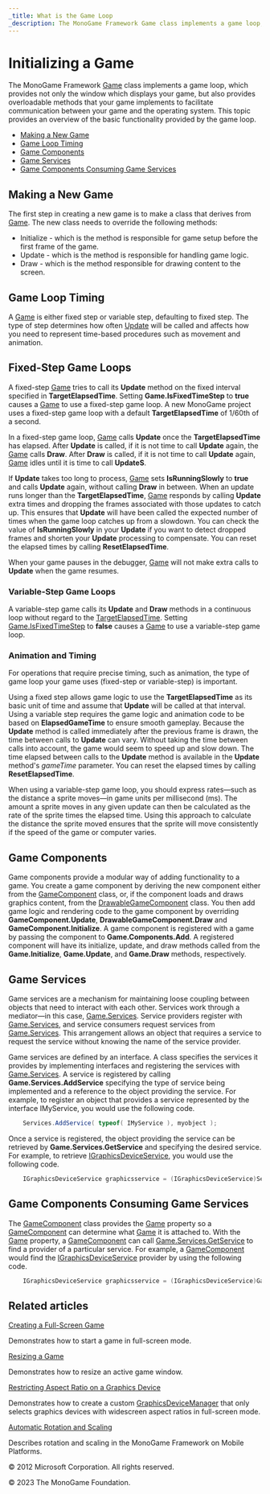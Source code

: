 ```yaml
---
_title: What is the Game Loop
_description: The MonoGame Framework Game class implements a game loop, which provides not only the window which displays your game, but also provides overloadable methods that your game implements to facilitate communication between your game and the operating system. This topic provides an overview of the basic functionality provided by the game loop.
---
```


# Initializing a Game

The MonoGame Framework [Game](xref:Microsoft.Xna.Framework.Game) class implements a game loop, which provides not only the window which displays your game, but also provides overloadable methods that your game implements to facilitate communication between your game and the operating system. This topic provides an overview of the basic functionality provided by the game loop.

* [Making a New Game](#making-a-new-game)
* [Game Loop Timing](#game-loop-timing)
* [Game Components](#fixed-step-game-loops)
* [Game Services](#game-services)
* [Game Components Consuming Game Services](#game-components-consuming-game-services)

## Making a New Game

The first step in creating a new game is to make a class that derives from [Game](xref:Microsoft.Xna.Framework.Game). The new class needs to override the following methods:

* Initialize - which is the method is responsible for game setup before the first frame of the game.
* Update - which is the method is responsible for handling game logic.
* Draw - which is the method responsible for drawing content to the screen.

## Game Loop Timing

A [Game](xref:Microsoft.Xna.Framework.Game) is either fixed step or variable step, defaulting to fixed step. The type of step determines how often [Update](xref:Microsoft.Xna.Framework.Game) will be called and affects how you need to represent time-based procedures such as movement and animation.

## Fixed-Step Game Loops

A fixed-step [Game](xref:Microsoft.Xna.Framework.Game) tries to call its **Update** method on the fixed interval specified in **TargetElapsedTime**. Setting **Game.IsFixedTimeStep** to **true** causes a [Game](xref:Microsoft.Xna.Framework.Game) to use a fixed-step game loop. A new MonoGame project uses a fixed-step game loop with a default **TargetElapsedTime** of 1/60th of a second.

In a fixed-step game loop, [Game](xref:Microsoft.Xna.Framework.Game) calls **Update** once the **TargetElapsedTime** has elapsed. After **Update** is called, if it is not time to call **Update** again, the [Game](xref:Microsoft.Xna.Framework.Game) calls **Draw**. After **Draw** is called, if it is not time to call **Update** again, [Game](xref:Microsoft.Xna.Framework.Game) idles until it is time to call **UpdateS**.

If **Update** takes too long to process, [Game](xref:Microsoft.Xna.Framework.Game) sets **IsRunningSlowly** to **true** and calls **Update** again, without calling **Draw** in between. When an update runs longer than the **TargetElapsedTime**, [Game](xref:Microsoft.Xna.Framework.Game) responds by calling **Update** extra times and dropping the frames associated with those updates to catch up. This ensures that **Update** will have been called the expected number of times when the game loop catches up from a slowdown. You can check the value of **IsRunningSlowly** in your **Update** if you want to detect dropped frames and shorten your **Update** processing to compensate. You can reset the elapsed times by calling **ResetElapsedTime**.

When your game pauses in the debugger, [Game](xref:Microsoft.Xna.Framework.Game) will not make extra calls to **Update** when the game resumes.

### Variable-Step Game Loops

A variable-step game calls its **Update** and **Draw** methods in a continuous loop without regard to the [TargetElapsedTime](xref:Microsoft.Xna.Framework.Game). Setting [Game.IsFixedTimeStep](xref:Microsoft.Xna.Framework.Game) to **false** causes a [Game](xref:Microsoft.Xna.Framework.Game) to use a variable-step game loop.

### Animation and Timing

For operations that require precise timing, such as animation, the type of game loop your game uses (fixed-step or variable-step) is important.

Using a fixed step allows game logic to use the **TargetElapsedTime** as its basic unit of time and assume that **Update** will be called at that interval. Using a variable step requires the game logic and animation code to be based on **ElapsedGameTime** to ensure smooth gameplay. Because the **Update** method is called immediately after the previous frame is drawn, the time between calls to **Update** can vary. Without taking the time between calls into account, the game would seem to speed up and slow down. The time elapsed between calls to the **Update** method is available in the **Update** method's _gameTime_ parameter. You can reset the elapsed times by calling **ResetElapsedTime**.

When using a variable-step game loop, you should express rates—such as the distance a sprite moves—in game units per millisecond (ms). The amount a sprite moves in any given update can then be calculated as the rate of the sprite times the elapsed time. Using this approach to calculate the distance the sprite moved ensures that the sprite will move consistently if the speed of the game or computer varies.

## Game Components

Game components provide a modular way of adding functionality to a game. You create a game component by deriving the new component either from the [GameComponent](xref:Microsoft.Xna.Framework.GameComponent) class, or, if the component loads and draws graphics content, from the [DrawableGameComponent](xref:Microsoft.Xna.Framework.DrawableGameComponent) class. You then add game logic and rendering code to the game component by overriding **GameComponent.Update**, **DrawableGameComponent.Draw** and **GameComponent.Initialize**. A game component is registered with a game by passing the component to **Game.Components.Add**. A registered component will have its initialize, update, and draw methods called from the **Game.Initialize**, **Game.Update**, and **Game.Draw** methods, respectively.

## Game Services

Game services are a mechanism for maintaining loose coupling between objects that need to interact with each other. Services work through a mediator—in this case, [Game.Services](xref:Microsoft.Xna.Framework.Game.Services). Service providers register with [Game.Services](xref:Microsoft.Xna.Framework.Game.Services), and service consumers request services from [Game.Services](xref:Microsoft.Xna.Framework.Game.Services). This arrangement allows an object that requires a service to request the service without knowing the name of the service provider.

Game services are defined by an interface. A class specifies the services it provides by implementing interfaces and registering the services with [Game.Services](xref:Microsoft.Xna.Framework.Game.Services). A service is registered by calling **Game.Services.AddService** specifying the type of service being implemented and a reference to the object providing the service. For example, to register an object that provides a service represented by the interface IMyService, you would use the following code.

```csharp
    Services.AddService( typeof( IMyService ), myobject );
```

Once a service is registered, the object providing the service can be retrieved by **Game.Services.GetService** and specifying the desired service. For example, to retrieve [IGraphicsDeviceService](xref:Microsoft.Xna.Framework.Graphics.IGraphicsDeviceService), you would use the following code.

```csharp
    IGraphicsDeviceService graphicsservice = (IGraphicsDeviceService)Services.GetService( typeof(IGraphicsDeviceService) );
```

## Game Components Consuming Game Services

The [GameComponent](xref:Microsoft.Xna.Framework.GameComponent) class provides the [Game](xref:Microsoft.Xna.Framework.GameComponent.Game) property so a [GameComponent](xref:Microsoft.Xna.Framework.GameComponent) can determine what [Game](xref:Microsoft.Xna.Framework.Game) it is attached to. With the [Game](xref:Microsoft.Xna.Framework.GameComponent.Game) property, a [GameComponent](xref:Microsoft.Xna.Framework.GameComponent) can call [Game.Services.GetService](xref:Microsoft.Xna.Framework.GameServiceContainer) to find a provider of a particular service. For example, a [GameComponent](xref:Microsoft.Xna.Framework.GameComponent) would find the [IGraphicsDeviceService](xref:Microsoft.Xna.Framework.Graphics.IGraphicsDeviceService) provider by using the following code.

```csharp
    IGraphicsDeviceService graphicsservice = (IGraphicsDeviceService)Game.Services.GetService( typeof( IGraphicsDeviceService ) );
```

## Related articles

[Creating a Full-Screen Game](../howto/HowTo_FullScreen.md)

Demonstrates how to start a game in full-screen mode.

[Resizing a Game](../howto/HowTo_PlayerResize.md)

Demonstrates how to resize an active game window.

[Restricting Aspect Ratio on a Graphics Device](../howto/HowTo_AspectRatio.md)

Demonstrates how to create a custom [GraphicsDeviceManager](xref:Microsoft.Xna.Framework.GraphicsDeviceManager) that only selects graphics devices with widescreen aspect ratios in full-screen mode.

[Automatic Rotation and Scaling](../howto/HowTo_AutomaticRotation.md)

Describes rotation and scaling in the MonoGame Framework on Mobile Platforms.

© 2012 Microsoft Corporation. All rights reserved.

© 2023 The MonoGame Foundation.
